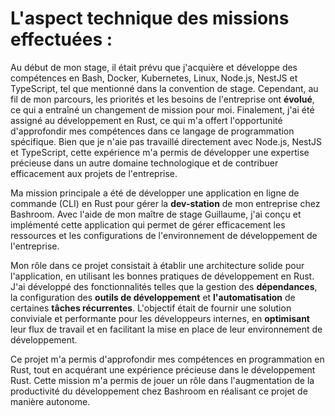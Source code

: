 # L'aspect technique des missions effectuées :

Au début de mon stage, il était prévu que j'acquière et développe des compétences en Bash, Docker, Kubernetes, Linux, Node.js, NestJS et TypeScript, tel que mentionné dans la convention de stage. Cependant, au fil de mon parcours, les priorités et les besoins de l'entreprise ont **évolué**, ce qui a entraîné un changement de mission pour moi. Finalement, j'ai été assigné au développement en Rust, ce qui m'a offert l'opportunité d'approfondir mes compétences dans ce langage de programmation spécifique. Bien que je n'aie pas travaillé directement avec Node.js, NestJS et TypeScript, cette expérience m'a permis de développer une expertise précieuse dans un autre domaine technologique et de contribuer efficacement aux projets de l'entreprise.

Ma mission principale a été de développer une application en ligne de commande (CLI) en Rust pour gérer la **dev-station** de mon entreprise chez Bashroom. Avec l'aide de mon maître de stage Guillaume, j'ai conçu et implémenté cette application qui permet de gérer efficacement les ressources et les configurations de l'environnement de développement de l'entreprise.

Mon rôle dans ce projet consistait à établir une architecture solide pour l'application, en utilisant les bonnes pratiques de développement en Rust. J'ai développé des fonctionnalités telles que la gestion des **dépendances**, la configuration des **outils de développement** et **l'automatisation** de certaines **tâches récurrentes**. L'objectif était de fournir une solution conviviale et performante pour les développeurs internes, en **optimisant** leur flux de travail et en facilitant la mise en place de leur environnement de développement.

Ce projet m'a permis d'approfondir mes compétences en programmation en Rust, tout en acquérant une expérience précieuse dans le développement Rust. Cette mission m'a permis de jouer un rôle dans l'augmentation de la productivité du développement chez Bashroom en réalisant ce projet de manière autonome.